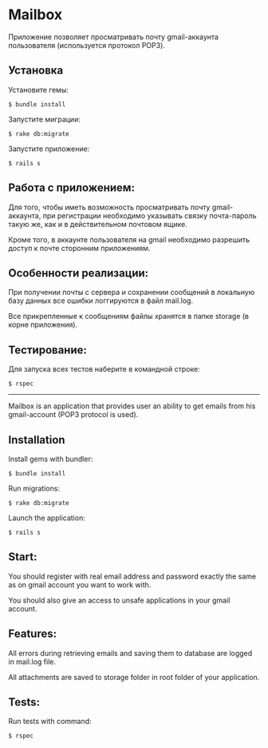 # Mailbox

Приложение позволяет просматривать почту gmail-аккаунта пользователя (используется протокол POP3).

## Установка

Установите гемы:

	$ bundle install

Запустите миграции: 

	$ rake db:migrate

Запустите приложение: 

	$ rails s

## Работа с приложением: 

Для того, чтобы иметь возможность просматривать почту gmail-аккаунта, при регистрации необходимо указывать связку почта-пароль такую же, как и в действительном почтовом ящике. 

Кроме того, в аккаунте пользователя на gmail необходимо разрешить доступ к почте сторонним приложениям. 

## Особенности реализации:

При получении почты с сервера и сохранении сообщений в локальную базу данных все ошибки логгируются в файл mail.log. 

Все прикрепленные к сообщениям файлы хранятся в папке storage (в корне приложения).

## Тестирование: 

Для запуска всех тестов наберите в командной строке: 

	$ rspec
___________________________________________________________

Mailbox is an application that provides user an ability to get emails from his gmail-account (POP3 protocol is used). 

## Installation

Install gems with bundler:

	$ bundle install

Run migrations: 

	$ rake db:migrate

Launch the application: 

	$ rails s

## Start: 

You should register with real email address and password exactly the same as on gmail account you want to work with. 

You should also give an access to unsafe applications in your gmail account.

## Features:

All errors during retrieving emails and saving them to database are logged in mail.log file.

All attachments are saved to storage folder in root folder of your application.  

## Tests: 

Run tests with command:

	$ rspec
